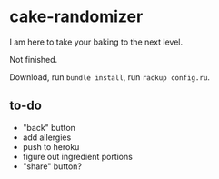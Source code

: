 cake-randomizer
===============

I am here to take your baking to the next level.

Not finished.

Download, run `bundle install`, run `rackup config.ru`.


## to-do

- "back" button
- add allergies
- push to heroku
- figure out ingredient portions
- "share" button?
